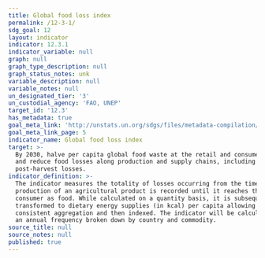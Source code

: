 ```yaml
---
title: Global food loss index
permalink: /12-3-1/
sdg_goal: 12
layout: indicator
indicator: 12.3.1
indicator_variable: null
graph: null
graph_type_description: null
graph_status_notes: unk
variable_description: null
variable_notes: null
un_designated_tier: '3'
un_custodial_agency: 'FAO, UNEP'
target_id: '12.3'
has_metadata: true
goal_meta_link: 'http://unstats.un.org/sdgs/files/metadata-compilation/Metadata-Goal-12.pdf'
goal_meta_link_page: 5
indicator_name: Global food loss index
target: >-
  By 2030, halve per capita global food waste at the retail and consumer levels
  and reduce food losses along production and supply chains, including
  post-harvest losses.
indicator_definition: >-
  The indicator measures the totality of losses occurring from the time at which
  production of an agricultural product is recorded until it reaches the final
  consumer as food. While calculated on a quantity basis, it is subsequently
  transformed to dietary energy supplies (in kcal) per capita allowing
  consistent aggregation and then indexed. The indicator will be calculated on
  an annual frequency broken down by country and commodity.
source_title: null
source_notes: null
published: true
---
```

